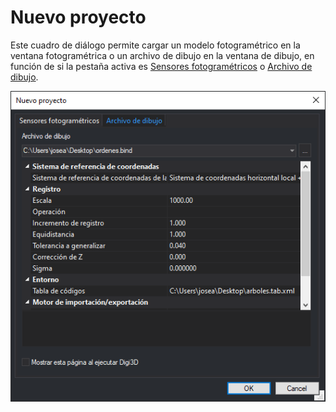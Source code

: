 # Nuevo proyecto

Este cuadro de diálogo permite cargar un modelo fotogramétrico en la ventana fotogramétrica o un archivo de dibujo en la ventana de dibujo, en función de si la pestaña activa es [Sensores fotogramétricos](sensores-fotogrametricos.md) o [Archivo de dibujo](archivo-de-dibujo.md).

![Cuadro de di&#xE1;logo Nuevo proyecto mostrando el contenido de la pesta&#xF1;a Archivo de dibujo](../../../../.gitbook/assets/cuadrodialogonuevoproyecto.png)

